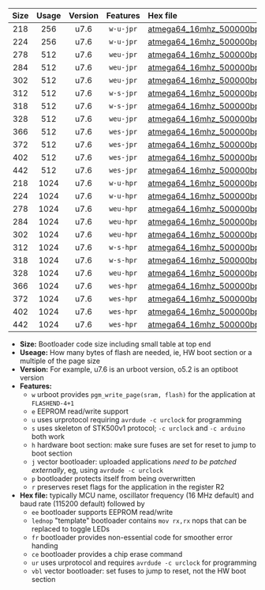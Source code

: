 |Size|Usage|Version|Features|Hex file|
|:-:|:-:|:-:|:-:|:--|
|218|256|u7.6|`w-u-jpr`|[atmega64_16mhz_500000bps_ur_vbl.hex](https://raw.githubusercontent.com/stefanrueger/urboot/main/atmega64_16mhz_500000bps_ur_vbl.hex)|
|224|256|u7.6|`w-u-jpr`|[atmega64_16mhz_500000bps_lednop_ur_vbl.hex](https://raw.githubusercontent.com/stefanrueger/urboot/main/atmega64_16mhz_500000bps_lednop_ur_vbl.hex)|
|278|512|u7.6|`weu-jpr`|[atmega64_16mhz_500000bps_ee_ur_vbl.hex](https://raw.githubusercontent.com/stefanrueger/urboot/main/atmega64_16mhz_500000bps_ee_ur_vbl.hex)|
|284|512|u7.6|`weu-jpr`|[atmega64_16mhz_500000bps_ee_lednop_ur_vbl.hex](https://raw.githubusercontent.com/stefanrueger/urboot/main/atmega64_16mhz_500000bps_ee_lednop_ur_vbl.hex)|
|302|512|u7.6|`weu-jpr`|[atmega64_16mhz_500000bps_ee_lednop_fr_ur_vbl.hex](https://raw.githubusercontent.com/stefanrueger/urboot/main/atmega64_16mhz_500000bps_ee_lednop_fr_ur_vbl.hex)|
|312|512|u7.6|`w-s-jpr`|[atmega64_16mhz_500000bps_vbl.hex](https://raw.githubusercontent.com/stefanrueger/urboot/main/atmega64_16mhz_500000bps_vbl.hex)|
|318|512|u7.6|`w-s-jpr`|[atmega64_16mhz_500000bps_lednop_vbl.hex](https://raw.githubusercontent.com/stefanrueger/urboot/main/atmega64_16mhz_500000bps_lednop_vbl.hex)|
|328|512|u7.6|`weu-jpr`|[atmega64_16mhz_500000bps_ee_lednop_fr_ce_ur_vbl.hex](https://raw.githubusercontent.com/stefanrueger/urboot/main/atmega64_16mhz_500000bps_ee_lednop_fr_ce_ur_vbl.hex)|
|366|512|u7.6|`wes-jpr`|[atmega64_16mhz_500000bps_ee_vbl.hex](https://raw.githubusercontent.com/stefanrueger/urboot/main/atmega64_16mhz_500000bps_ee_vbl.hex)|
|372|512|u7.6|`wes-jpr`|[atmega64_16mhz_500000bps_ee_lednop_vbl.hex](https://raw.githubusercontent.com/stefanrueger/urboot/main/atmega64_16mhz_500000bps_ee_lednop_vbl.hex)|
|402|512|u7.6|`wes-jpr`|[atmega64_16mhz_500000bps_ee_lednop_fr_vbl.hex](https://raw.githubusercontent.com/stefanrueger/urboot/main/atmega64_16mhz_500000bps_ee_lednop_fr_vbl.hex)|
|442|512|u7.6|`wes-jpr`|[atmega64_16mhz_500000bps_ee_lednop_fr_ce_vbl.hex](https://raw.githubusercontent.com/stefanrueger/urboot/main/atmega64_16mhz_500000bps_ee_lednop_fr_ce_vbl.hex)|
|218|1024|u7.6|`w-u-hpr`|[atmega64_16mhz_500000bps_ur.hex](https://raw.githubusercontent.com/stefanrueger/urboot/main/atmega64_16mhz_500000bps_ur.hex)|
|224|1024|u7.6|`w-u-hpr`|[atmega64_16mhz_500000bps_lednop_ur.hex](https://raw.githubusercontent.com/stefanrueger/urboot/main/atmega64_16mhz_500000bps_lednop_ur.hex)|
|278|1024|u7.6|`weu-hpr`|[atmega64_16mhz_500000bps_ee_ur.hex](https://raw.githubusercontent.com/stefanrueger/urboot/main/atmega64_16mhz_500000bps_ee_ur.hex)|
|284|1024|u7.6|`weu-hpr`|[atmega64_16mhz_500000bps_ee_lednop_ur.hex](https://raw.githubusercontent.com/stefanrueger/urboot/main/atmega64_16mhz_500000bps_ee_lednop_ur.hex)|
|302|1024|u7.6|`weu-hpr`|[atmega64_16mhz_500000bps_ee_lednop_fr_ur.hex](https://raw.githubusercontent.com/stefanrueger/urboot/main/atmega64_16mhz_500000bps_ee_lednop_fr_ur.hex)|
|312|1024|u7.6|`w-s-hpr`|[atmega64_16mhz_500000bps.hex](https://raw.githubusercontent.com/stefanrueger/urboot/main/atmega64_16mhz_500000bps.hex)|
|318|1024|u7.6|`w-s-hpr`|[atmega64_16mhz_500000bps_lednop.hex](https://raw.githubusercontent.com/stefanrueger/urboot/main/atmega64_16mhz_500000bps_lednop.hex)|
|328|1024|u7.6|`weu-hpr`|[atmega64_16mhz_500000bps_ee_lednop_fr_ce_ur.hex](https://raw.githubusercontent.com/stefanrueger/urboot/main/atmega64_16mhz_500000bps_ee_lednop_fr_ce_ur.hex)|
|366|1024|u7.6|`wes-hpr`|[atmega64_16mhz_500000bps_ee.hex](https://raw.githubusercontent.com/stefanrueger/urboot/main/atmega64_16mhz_500000bps_ee.hex)|
|372|1024|u7.6|`wes-hpr`|[atmega64_16mhz_500000bps_ee_lednop.hex](https://raw.githubusercontent.com/stefanrueger/urboot/main/atmega64_16mhz_500000bps_ee_lednop.hex)|
|402|1024|u7.6|`wes-hpr`|[atmega64_16mhz_500000bps_ee_lednop_fr.hex](https://raw.githubusercontent.com/stefanrueger/urboot/main/atmega64_16mhz_500000bps_ee_lednop_fr.hex)|
|442|1024|u7.6|`wes-hpr`|[atmega64_16mhz_500000bps_ee_lednop_fr_ce.hex](https://raw.githubusercontent.com/stefanrueger/urboot/main/atmega64_16mhz_500000bps_ee_lednop_fr_ce.hex)|

- **Size:** Bootloader code size including small table at top end
- **Useage:** How many bytes of flash are needed, ie, HW boot section or a multiple of the page size
- **Version:** For example, u7.6 is an urboot version, o5.2 is an optiboot version
- **Features:**
  + `w` urboot provides `pgm_write_page(sram, flash)` for the application at `FLASHEND-4+1`
  + `e` EEPROM read/write support
  + `u` uses urprotocol requiring `avrdude -c urclock` for programming
  + `s` uses skeleton of STK500v1 protocol; `-c urclock` and `-c arduino` both work
  + `h` hardware boot section: make sure fuses are set for reset to jump to boot section
  + `j` vector bootloader: uploaded applications *need to be patched externally*, eg, using `avrdude -c urclock`
  + `p` bootloader protects itself from being overwritten
  + `r` preserves reset flags for the application in the register R2
- **Hex file:** typically MCU name, oscillator frequency (16 MHz default) and baud rate (115200 default) followed by
  + `ee` bootloader supports EEPROM read/write
  + `lednop` "template" bootloader contains `mov rx,rx` nops that can be replaced to toggle LEDs
  + `fr` bootloader provides non-essential code for smoother error handing
  + `ce` bootloader provides a chip erase command
  + `ur` uses urprotocol and requires `avrdude -c urclock` for programming
  + `vbl` vector bootloader: set fuses to jump to reset, not the HW boot section
